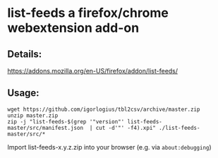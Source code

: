 # list-feeds a firefox/chrome webextension add-on

## Details:
https://addons.mozilla.org/en-US/firefox/addon/list-feeds/

## Usage:  
```
wget https://github.com/igorlogius/tbl2csv/archive/master.zip
unzip master.zip
zip -j "list-feeds-$(grep '"version"' list-feeds-master/src/manifest.json  | cut -d'"' -f4).xpi" ./list-feeds-master/src/*
```
Import list-feeds-x.y.z.zip into your browser (e.g. via `about:debugging`)
